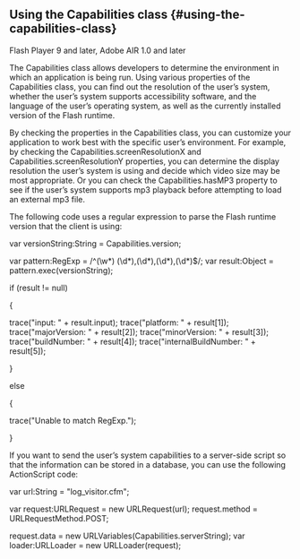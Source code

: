 ## Using the Capabilities class {#using-the-capabilities-class}

Flash Player 9 and later, Adobe AIR 1.0 and later

The Capabilities class allows developers to determine the environment in which an application is being run. Using various properties of the Capabilities class, you can find out the resolution of the user’s system, whether the user’s system supports accessibility software, and the language of the user’s operating system, as well as the currently installed version of the Flash runtime.

By checking the properties in the Capabilities class, you can customize your application to work best with the specific user’s environment. For example, by checking the Capabilities.screenResolutionX and Capabilities.screenResolutionY properties, you can determine the display resolution the user’s system is using and decide which video size may be most appropriate. Or you can check the Capabilities.hasMP3 property to see if the user’s system supports mp3 playback before attempting to load an external mp3 file.

The following code uses a regular expression to parse the Flash runtime version that the client is using:

var versionString:String = Capabilities.version;

var pattern:RegExp = /^(\w*) (\d*),(\d*),(\d*),(\d*)$/; var result:Object = pattern.exec(versionString);

if (result != null)

{

trace(&quot;input: &quot; + result.input); trace(&quot;platform: &quot; + result[1]); trace(&quot;majorVersion: &quot; + result[2]); trace(&quot;minorVersion: &quot; + result[3]); trace(&quot;buildNumber: &quot; + result[4]); trace(&quot;internalBuildNumber: &quot; + result[5]);

}

else

{

trace(&quot;Unable to match RegExp.&quot;);

}

If you want to send the user’s system capabilities to a server-side script so that the information can be stored in a database, you can use the following ActionScript code:

var url:String = &quot;log_visitor.cfm&quot;;

var request:URLRequest = new URLRequest(url); request.method = URLRequestMethod.POST;

request.data = new URLVariables(Capabilities.serverString); var loader:URLLoader = new URLLoader(request);